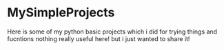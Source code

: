 # MySimpleProjects
Here is some of my python basic projects which i did for trying things and fucntions nothing really useful here! but i just wanted to share it!
